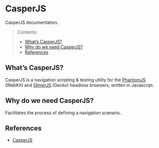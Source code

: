 # CasperJS

CasperJS documentation.

> Contents:
> * [What’s CasperJS?](#whats-casperjs)
> * [Why do we need CasperJS?](#why-do-we-need-casperjs)
> * [References](#references)


## What’s CasperJS?
CasperJS is a navigation scripting & testing utility for the [PhantomJS](http://phantomjs.org/) (WebKit) and [SlimerJS](http://slimerjs.org/) (Gecko) headless browsers, written in Javascript.

## Why do we need CasperJS?
Facilitates the process of defining a navigation scenario.

## References
* [CasperJS](http://http://casperjs.org/)